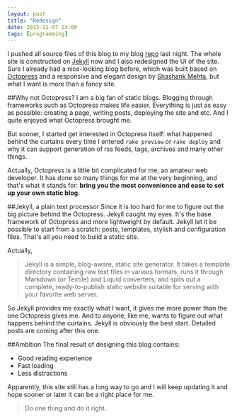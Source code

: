 ```yaml
---
layout: post
title: "Redesign"
date: 2013-12-07 13:00
tags: [programming]
---
```

I pushed all source files of this blog to my blog [repo][blog-repo] last night. The whole site is constructed on [Jekyll][jekyll] now and I also redesigned the UI of the site. Sure I already had a nice-looking blog before, which was built based on [Octopress][octopress] and a responsive and elegant design by [Shashank Mehta][credit], but what I want is more than a fancy site.

##Why not Octopress?
I am a big fan of static blogs. Blogging through frameworks such as Octopress makes life easier. Everything is just as easy as possible: creating a page, writing posts, deploying the site and etc. And I quite enjoyed what Octopress brought me.

But sooner, I started get interested in Octopress itself: what happened behind the curtains every time I entered `rake preview` or `rake deploy` and why it can support generation of rss feeds, tags, archives and many other things.

Actually, Octopress is a little bit complicated for me, an amateur web developer. It has done so many things for me at the very beginning, and that's what it stands for: **bring you the most convenience and ease to set up your own static blog**.

##Jekyll, a plain text processor
Since it is too hard for me to figure out the big picture behind the Octopress.
Jekyll caught my eyes. It's the base framework of Octopress and more lightweight by default. Jekyll let it be possible to start from a scratch: posts, templates, stylish and configuration files. That's all you need to build a static site.

Actually,

>Jekyll is a simple, blog-aware, static site generator. It takes a template directory containing raw text files in various formats, runs it through Markdown (or Textile) and Liquid converters, and spits out a complete, ready-to-publish static website suitable for serving with your favorite web server.

So Jekyll provides me exactly what I want, it gives me more power than the one Octopress gives me. And to anyone, like me, wants to figure out what happens behind the curtains. Jekyll is obviously the best start. Detailed posts are coming after this one.

##Ambition
The final result of designing this blog contains:

- Good reading experience
- Fast loading
- Less distractions

Apparently, this site still has a long way to go and I will keep updating it and hope sooner or later it can be a right place for me.

>Do one thing and do it right.



[blog-repo]:https://github.com/onlimii/onlimii.github.io
[octopress]:http://octopress.org
[jekyll]:http://jekyllrb.com
[credit]:http://shashankmehta.in/archive/2012/greyshade.html
